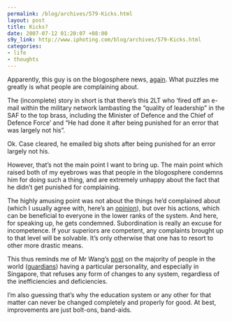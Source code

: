 ```yaml
--- 
permalink: /blog/archives/579-Kicks.html
layout: post
title: Kicks?
date: 2007-07-12 01:20:07 +08:00
s9y_link: http://www.iphoting.com/blog/archives/579-Kicks.html
categories: 
- life
- thoughts
---
```

<p class="whiteline"><p>Apparently, this guy is on the blogosphere news, <a onclick="_gaq.push(['_trackPageview', '/extlink/tomorrow.sg/archives/2007/07/11/pms_sons_army_gaffe_and_why_we_h.html']);"  href="http://tomorrow.sg/archives/2007/07/11/pms_sons_army_gaffe_and_why_we_h.html">again</a>. What puzzles me greatly is what people are complaining about.</p>
</p><p class="whiteline"><p>The (incomplete) story in short is that there&#8217;s this 2LT who &#8216;fired off an e-mail within the military network lambasting the &#8220;quality of leadership&#8221; in the SAF to the top brass, including the Minister of Defence and the Chief of Defence Force&#8217; and &#8220;He had done it after being punished for an error that was largely not his&#8221;.</p>
</p><p class="whiteline"><p>Ok. Case cleared, he emailed big shots after being punished for an error largely not his.</p>
</p><p class="whiteline"><p>However, that&#8217;s not the main point I want to bring up. The main point which raised both of my eyebrows was that people in the blogosphere condemns him for doing such a thing, and are extremely unhappy about the fact that he didn&#8217;t get punished for complaining.</p>
</p><p class="whiteline"><p>The highly amusing point was not about the things he&#8217;d complained about (which I usually agree with, here&#8217;s an <a onclick="_gaq.push(['_trackPageview', '/extlink/forums.hardwarezone.com/showpost.php?p=24578239&amp;amp;postcount=303']);"  href="http://forums.hardwarezone.com/showpost.php?p=24578239&amp;postcount=303">opinion</a>), but over his actions, which can be beneficial to everyone in the lower ranks of the system. And here, for speaking up, he gets condemned. Subordination is really an excuse for incompetence. If your superiors are competent, any complaints brought up to that level will be solvable. It&#8217;s only otherwise that one has to resort to other more drastic means.</p>
</p><p class="whiteline"><p>This thus reminds me of Mr Wang&#8217;s <a onclick="_gaq.push(['_trackPageview', '/extlink/mrwangsaysso.blogspot.com/2007/05/why-mr-wang-upsets-people.html']);"  href="http://mrwangsaysso.blogspot.com/2007/05/why-mr-wang-upsets-people.html">post</a> on the majority of people in the world (<a onclick="_gaq.push(['_trackPageview', '/extlink/keirsey.com/personality/sj.html']);"  href="http://keirsey.com/personality/sj.html">guardians</a>) having a particular personality, and especially in Singapore, that refuses any form of changes to any system, regardless of the inefficiencies and deficiencies.</p>
</p><p class="break"><p>I&#8217;m also guessing that&#8217;s why the education system or any other for that matter can never be changed completely and properly for good. At best, improvements are just bolt-ons, band-aids.</p></p>
